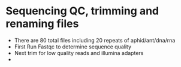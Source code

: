 # Sequencing QC, trimming and renaming files

* There are 80 total files including 20 repeats of aphid/ant/dna/rna
* First Run Fastqc to determine sequence quality
* Next trim for low quality reads and illumina adapters
* 
